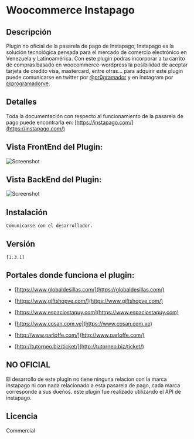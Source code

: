 Woocommerce Instapago
=============

## Descripción

Plugin no oficial de la pasarela de pago de Instapago, Instapago es la solución tecnológica pensada para el mercado de comercio electrónico en Venezuela y Latinoamérica. Con este plugin podras incorporar a tu carrito de compras basado en woocommerce-wordpress la posibilidad de aceptar tarjeta de credito visa, mastercard, entre otras... para adquirir este plugin puede comunicarse en twitter por [@pr0gramador](https://twitter.com/pr0gramador) y en instagram por [@programadorve](https://instagram.com/programadorve).

## Detalles

Toda la documentación con respecto al funcionamiento de la pasarela de pago puede encontrarla en:
[https://instapago.com/](https://instapago.com/)

## Vista FrontEnd del Plugin:

![Screenshot](https://dl.dropboxusercontent.com/u/1196814/%4024hwww/screenshot-github-wc-instapago.png "Optional Title")

## Vista BackEnd del Plugin:

![Screenshot](https://dl.dropboxusercontent.com/u/1196814/%4024hwww/vista-backend-plugin-wp.jpg "Optional Title")

## Instalación


    Comunicarse con el desarrollador.


## Versión

```
[1.3.1]
```

## Portales donde funciona el plugin:

* [https://www.globaldesillas.com/](https://globaldesillas.com/)

* [https://www.giftshopve.com/](https://www.giftshopve.com/)
 
* [https://www.espaciostapuy.com](https://www.espaciostapuy.com)

* [https://www.cosan.com.ve](https://www.cosan.com.ve)

* [http://www.parloffe.com/](http://www.parloffe.com/)

* [http://tutorneo.biz/ticket/](http://tutorneo.biz/ticket/)

## NO OFICIAL

El desarrollo de este plugin no tiene ninguna relacion con la marca instapago ni con nada relacionado a esta pasarela de pago, cada marca corresponde a sus dueños. este plugin fue realizado utilizando el API de instapago.

## Licencia

Commercial
